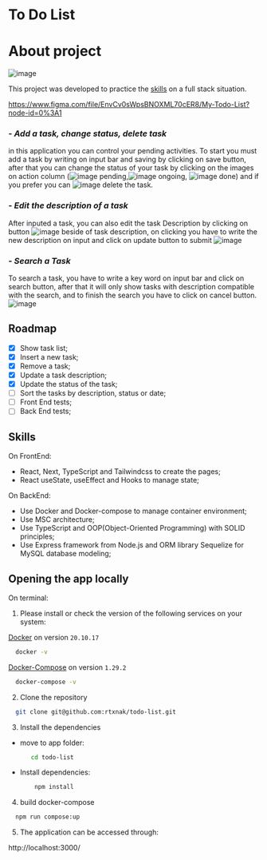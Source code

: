 # To Do List

# About project
![image](https://user-images.githubusercontent.com/88905400/177243847-b950ce07-941c-4cce-bf3d-8f1dbc282837.png)

This project was developed to practice the [skills](#skills) on a full stack situation.

https://www.figma.com/file/EnvCv0sWpsBNOXML70cER8/My-Todo-List?node-id=0%3A1

### - _Add a task, change status, delete task_

in this application you can control your pending activities. To start you must add a task by writing on input bar and saving by clicking on save button,
after that you can change the status of your task by clicking on the images on action column (![image](https://user-images.githubusercontent.com/88905400/177244846-8b18d96d-a0c6-4c9a-b884-e4e443817e0e.png) pending,![image](https://user-images.githubusercontent.com/88905400/177244916-b0d3d558-4971-4c4f-acfe-cff5da53279d.png) ongoing, ![image](https://user-images.githubusercontent.com/88905400/177244969-f6c35499-a026-4de7-8012-422d8c15850b.png)
done) and if you prefer you can ![image](https://user-images.githubusercontent.com/88905400/177245044-a4a70f22-f87b-4cf7-bf40-bcdbdaf05617.png) delete the task.

### - _Edit the description of a task_

After inputed a task, you can also edit the task Description by clicking on button ![image](https://user-images.githubusercontent.com/88905400/177245345-92405fe7-b8f5-4dde-8266-b37227cb37ae.png)
 beside of task description, on clicking you have to write the new description on input and click on update button to submit 
![image](https://user-images.githubusercontent.com/88905400/177245662-aab83727-da55-4dca-88a8-4af0aa9d42e2.png)

### - _Search a Task_

To search a task, you have to write a key word on input bar and click on search button, after that it will only show tasks with description compatible with the search, and to finish the search you have to click on cancel button.
![image](https://user-images.githubusercontent.com/88905400/177246127-1691c9f9-bd97-4ab5-a5c9-8c57fe39964b.png)

## Roadmap
 - [x] Show task list;
 - [x] Insert a new task;
 - [x] Remove a task;
 - [x] Update a task description;
 - [x] Update the status of the task;
 - [ ] Sort the tasks by description, status or date;
 - [ ] Front End tests;
 - [ ] Back End tests;

## Skills 
On FrontEnd:
 - React, Next, TypeScript and Tailwindcss to create the pages;
 - React useState, useEffect and Hooks to manage state;
 
On BackEnd:
  - Use Docker and Docker-compose to manage container environment;
  - Use MSC architecture;
  - Use TypeScript and OOP(Object-Oriented Programming) with SOLID principles;
  - Use Express framework from Node.js and ORM library Sequelize for MySQL database modeling;

## Opening the app locally
On terminal:

1. Please install or check the version of the following services on your system:

[Docker](https://docs.docker.com/get-docker/) on version `20.10.17`
```bash
  docker -v
```
[Docker-Compose](https://docs.docker.com/compose/install/) on version `1.29.2`
```bash
  docker-compose -v
```

2. Clone the repository

```bash
  git clone git@github.com:rtxnak/todo-list.git
```

3. Install the dependencies
  * move to app folder:
  
    ```bash
       cd todo-list
    ```
    
  * Install dependencies:
  
    ```bash
        npm install
    ```

4. build docker-compose

```bash
  npm run compose:up
```

5. The application can be accessed through:

http://localhost:3000/
